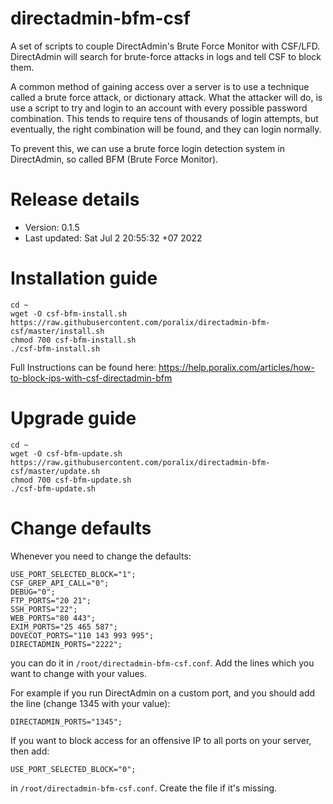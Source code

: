 # directadmin-bfm-csf

A set of scripts to couple DirectAdmin's Brute Force Monitor with CSF/LFD. DirectAdmin will search for brute-force attacks in logs and tell CSF to block them.

A common method of gaining access over a server is to use a technique called a brute force attack, or dictionary attack. What the attacker will do, is use a script to try and login to an account with every possible password combination. This tends to require tens of thousands of login attempts, but eventually, the right combination will be found, and they can login normally.

To prevent this, we can use a brute force login detection system in DirectAdmin, so called BFM (Brute Force Monitor).

# Release details

- Version: 0.1.5
- Last updated: Sat Jul  2 20:55:32 +07 2022

# Installation guide

```
cd ~
wget -O csf-bfm-install.sh https://raw.githubusercontent.com/poralix/directadmin-bfm-csf/master/install.sh
chmod 700 csf-bfm-install.sh
./csf-bfm-install.sh
```

Full Instructions can be found here: https://help.poralix.com/articles/how-to-block-ips-with-csf-directadmin-bfm

# Upgrade guide

```
cd ~
wget -O csf-bfm-update.sh https://raw.githubusercontent.com/poralix/directadmin-bfm-csf/master/update.sh
chmod 700 csf-bfm-update.sh
./csf-bfm-update.sh
```

# Change defaults

Whenever you need to change the defaults:


```
USE_PORT_SELECTED_BLOCK="1";
CSF_GREP_API_CALL="0";
DEBUG="0";
FTP_PORTS="20 21";
SSH_PORTS="22";
WEB_PORTS="80 443";
EXIM_PORTS="25 465 587";
DOVECOT_PORTS="110 143 993 995";
DIRECTADMIN_PORTS="2222";
```

you can do it in `/root/directadmin-bfm-csf.conf`. Add the lines which you want to change with your values.

For example if you run DirectAdmin on a custom port, and you should add the line (change 1345 with your value):


```
DIRECTADMIN_PORTS="1345";
```

If you want to block access for an offensive IP to all ports on your server, then add:

```
USE_PORT_SELECTED_BLOCK="0";
```

in `/root/directadmin-bfm-csf.conf`. Create the file if it's missing.
